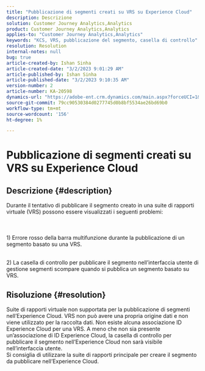 ```yaml
---
title: "Pubblicazione di segmenti creati su VRS su Experience Cloud"
description: Descrizione
solution: Customer Journey Analytics,Analytics
product: Customer Journey Analytics,Analytics
applies-to: "Customer Journey Analytics,Analytics"
keywords: "KCS, VRS, pubblicazione del segmento, casella di controllo"
resolution: Resolution
internal-notes: null
bug: true
article-created-by: Ishan Sinha
article-created-date: "3/2/2023 9:01:29 AM"
article-published-by: Ishan Sinha
article-published-date: "3/2/2023 9:10:35 AM"
version-number: 2
article-number: KA-20598
dynamics-url: "https://adobe-ent.crm.dynamics.com/main.aspx?forceUCI=1&pagetype=entityrecord&etn=knowledgearticle&id=19852acc-d8b8-ed11-83fe-6045bd0065f9"
source-git-commit: 79cc90530384d0277745d0b8bf5534ae26bd69b0
workflow-type: tm+mt
source-wordcount: '156'
ht-degree: 1%

---
```


# Pubblicazione di segmenti creati su VRS su Experience Cloud

## Descrizione {#description}

Durante il tentativo di pubblicare il segmento creato in una suite di rapporti virtuale (VRS) possono essere visualizzati i seguenti problemi:<br><br> <br><br>1) Errore rosso della barra multifunzione durante la pubblicazione di un segmento basato su una VRS.

<br>2) La casella di controllo per pubblicare il segmento nell’interfaccia utente di gestione segmenti scompare quando si pubblica un segmento basato su VRS.

## Risoluzione {#resolution}

Suite di rapporti virtuale non supportata per la pubblicazione di segmenti nell’Experience Cloud. VRS non può avere una propria origine dati e non viene utilizzato per la raccolta dati. Non esiste alcuna associazione ID Experience Cloud per una VRS. A meno che non sia presente un’associazione di ID Experience Cloud, la casella di controllo per pubblicare il segmento nell’Experience Cloud non sarà visibile nell’interfaccia utente.<br>Si consiglia di utilizzare la suite di rapporti principale per creare il segmento da pubblicare nell’Experience Cloud.